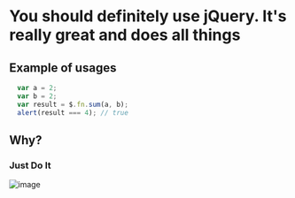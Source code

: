 # You should definitely use jQuery. It's really great and does all things

## Example of usages

```js
  var a = 2;
  var b = 2;
  var result = $.fn.sum(a, b);
  alert(result === 4); // true
```

## Why?

### Just Do It

![image](https://cloud.githubusercontent.com/assets/1198848/10995524/854d216c-848e-11e5-838a-467264afe82c.png)
